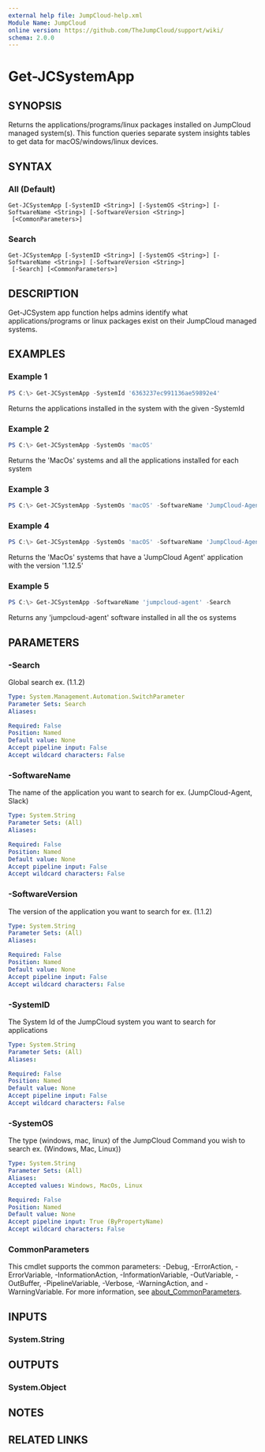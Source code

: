 ```yaml
---
external help file: JumpCloud-help.xml
Module Name: JumpCloud
online version: https://github.com/TheJumpCloud/support/wiki/
schema: 2.0.0
---
```


# Get-JCSystemApp

## SYNOPSIS
Returns the applications/programs/linux packages installed on JumpCloud managed system(s). This function queries separate system insights tables to get data for macOS/windows/linux devices.

## SYNTAX

### All (Default)
```
Get-JCSystemApp [-SystemID <String>] [-SystemOS <String>] [-SoftwareName <String>] [-SoftwareVersion <String>]
 [<CommonParameters>]
```

### Search
```
Get-JCSystemApp [-SystemID <String>] [-SystemOS <String>] [-SoftwareName <String>] [-SoftwareVersion <String>]
 [-Search] [<CommonParameters>]
```

## DESCRIPTION
Get-JCSystem app function helps admins identify what applications/programs or linux packages exist on their JumpCloud managed systems.

## EXAMPLES

### Example 1
```powershell
PS C:\> Get-JCSystemApp -SystemId '6363237ec991136ae59892e4'
```

Returns the applications installed in the system with the given -SystemId

### Example 2
```powershell
PS C:\> Get-JCSystemApp -SystemOs 'macOS'
```

Returns the 'MacOs' systems and all the applications installed for each system

### Example 3
```powershell
PS C:\> Get-JCSystemApp -SystemOs 'macOS' -SoftwareName 'JumpCloud-Agent'
```

### Example 4
```powershell
PS C:\> Get-JCSystemApp -SystemOs 'macOS' -SoftwareName 'JumpCloud-Agent' -SoftwareVersion '1.12.5'
```

Returns the 'MacOs' systems that have a 'JumpCloud Agent' application with the version '1.12.5'

### Example 5
```powershell
PS C:\> Get-JCSystemApp -SoftwareName 'jumpcloud-agent' -Search
```

Returns any 'jumpcloud-agent' software installed in all the os systems

## PARAMETERS

### -Search
Global search ex.
(1.1.2)

```yaml
Type: System.Management.Automation.SwitchParameter
Parameter Sets: Search
Aliases:

Required: False
Position: Named
Default value: None
Accept pipeline input: False
Accept wildcard characters: False
```

### -SoftwareName
The name of the application you want to search for ex.
(JumpCloud-Agent, Slack)

```yaml
Type: System.String
Parameter Sets: (All)
Aliases:

Required: False
Position: Named
Default value: None
Accept pipeline input: False
Accept wildcard characters: False
```

### -SoftwareVersion
The version of the application you want to search for ex.
(1.1.2)

```yaml
Type: System.String
Parameter Sets: (All)
Aliases:

Required: False
Position: Named
Default value: None
Accept pipeline input: False
Accept wildcard characters: False
```

### -SystemID
The System Id of the JumpCloud system you want to search for applications

```yaml
Type: System.String
Parameter Sets: (All)
Aliases:

Required: False
Position: Named
Default value: None
Accept pipeline input: False
Accept wildcard characters: False
```

### -SystemOS
The type (windows, mac, linux) of the JumpCloud Command you wish to search ex.
(Windows, Mac, Linux))

```yaml
Type: System.String
Parameter Sets: (All)
Aliases:
Accepted values: Windows, MacOs, Linux

Required: False
Position: Named
Default value: None
Accept pipeline input: True (ByPropertyName)
Accept wildcard characters: False
```

### CommonParameters
This cmdlet supports the common parameters: -Debug, -ErrorAction, -ErrorVariable, -InformationAction, -InformationVariable, -OutVariable, -OutBuffer, -PipelineVariable, -Verbose, -WarningAction, and -WarningVariable. For more information, see [about_CommonParameters](http://go.microsoft.com/fwlink/?LinkID=113216).

## INPUTS

### System.String

## OUTPUTS

### System.Object
## NOTES

## RELATED LINKS
